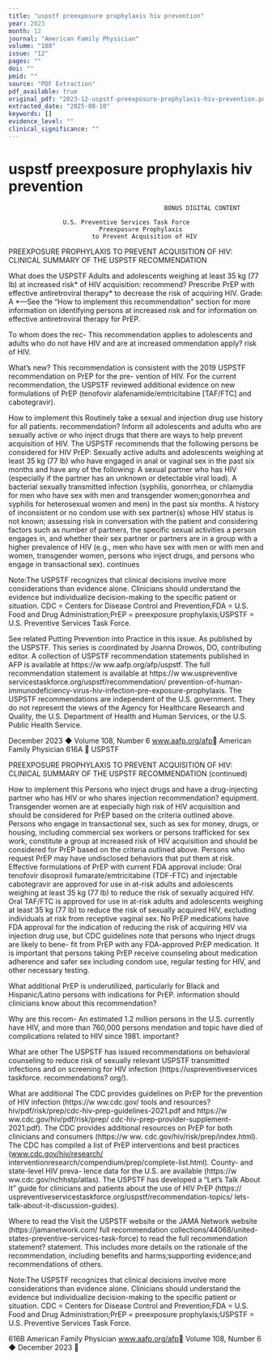 ```yaml
---
title: "uspstf preexposure prophylaxis hiv prevention"
year: 2023
month: 12
journal: "American Family Physician"
volume: "108"
issue: "12"
pages: ""
doi: ""
pmid: ""
source: "PDF Extraction"
pdf_available: true
original_pdf: "2023-12-uspstf-preexposure-prophylaxis-hiv-prevention.pdf"
extracted_date: "2025-08-10"
keywords: []
evidence_level: ""
clinical_significance: ""
---
```


# uspstf preexposure prophylaxis hiv prevention

                                               BONUS DIGITAL CONTENT

                   U.S. Preventive Services Task Force
                             Preexposure Prophylaxis
                           to Prevent Acquisition of HIV
   PREEXPOSURE PROPHYLAXIS TO PREVENT ACQUISITION OF HIV:​CLINICAL SUMMARY OF THE
   USPSTF RECOMMENDATION

   What does the USPSTF          Adults and adolescents weighing at least 35 kg (77 lb) at increased risk* of HIV acquisition:​
   recommend?                    Prescribe PrEP with effective antiretroviral therapy* to decrease the risk of acquiring HIV.
                                 Grade:​ A
                                 *—See the “How to implement this recommendation” section for more information on identifying
                                 persons at increased risk and for information on effective antiretroviral therapy for PrEP.

   To whom does the rec-         This recommendation applies to adolescents and adults who do not have HIV and are at increased
   ommendation apply?            risk of HIV.

   What’s new?                   This recommendation is consistent with the 2019 USPSTF recommendation on PrEP for the pre-
                                 vention of HIV.
                                 For the current recommendation, the USPSTF reviewed additional evidence on new formulations
                                 of PrEP (tenofovir alafenamide/emtricitabine [TAF/FTC] and cabotegravir).

   How to implement this         Routinely take a sexual and injection drug use history for all patients.
   recommendation?               Inform all adolescents and adults who are sexually active or who inject drugs that there are ways
                                 to help prevent acquisition of HIV.
                                 The USPSTF recommends that the following persons be considered for HIV PrEP:​
                                 Sexually active adults and adolescents weighing at least 35 kg (77 lb) who have engaged in anal or
                                 vaginal sex in the past six months and have any of the following:​
                                   A sexual partner who has HIV (especially if the partner has an unknown or detectable viral load).
                                   A bacterial sexually transmitted infection (syphilis, gonorrhea, or chlamydia for men who have
                                   sex with men and transgender women;​gonorrhea and syphilis for heterosexual women and
                                   men) in the past six months.
                                   A history of inconsistent or no condom use with sex partner(s) whose HIV status is not known;​
                                   assessing risk in conversation with the patient and considering factors such as number of partners,
                                   the specific sexual activities a person engages in, and whether their sex partner or partners are in a
                                   group with a higher prevalence of HIV (e.g., men who have sex with men or with men and women,
                                   transgender women, persons who inject drugs, and persons who engage in transactional sex).
                                                                                                                                       continues

   Note:​The USPSTF recognizes that clinical decisions involve more considerations than evidence alone. Clinicians should understand the evidence
   but individualize decision-making to the specific patient or situation.
   CDC = Centers for Disease Control and Prevention;​FDA = U.S. Food and Drug Administration;​PrEP = preexposure prophylaxis;​USPSTF = U.S.
   Preventive Services Task Force.




  See related Putting Prevention into Practice in this issue.
  As published by the USPSTF.
  This series is coordinated by Joanna Drowos, DO, contributing editor.
  A collection of USPSTF recommendation statements published in AFP is available at https://​w ww.aafp.org/afp/uspstf.
  The full recommendation statement is available at https://​w ww.uspreventive​services​task​force.org/uspstf/recommendation/
  prevention-of-human-immunodeficiency-virus-hiv-infection-pre-exposure-prophylaxis.
  The USPSTF recommendations are independent of the U.S. government. They do not represent the views of the Agency for
  Healthcare Research and Quality, the U.S. Department of Health and Human Services, or the U.S. Public Health Service.



December 2023 ◆ Volume 108, Number 6                        www.aafp.org/afp                                 American Family Physician 616A
                                                                    USPSTF



   PREEXPOSURE PROPHYLAXIS TO PREVENT ACQUISITION OF HIV:​CLINICAL SUMMARY OF THE
   USPSTF RECOMMENDATION (continued)

   How to implement this         Persons who inject drugs and have a drug-injecting partner who has HIV or who shares injection
   recommendation?               equipment.
                                 Transgender women are at especially high risk of HIV acquisition and should be considered for
                                 PrEP based on the criteria outlined above.
                                 Persons who engage in transactional sex, such as sex for money, drugs, or housing, including
                                 commercial sex workers or persons trafficked for sex work, constitute a group at increased risk of
                                 HIV acquisition and should be considered for PrEP based on the criteria outlined above.
                                 Persons who request PrEP may have undisclosed behaviors that put them at risk.
                                 Effective formulations of PrEP with current FDA approval include:​
                                   Oral tenofovir disoproxil fumarate/emtricitabine (TDF-FTC) and injectable cabotegravir are
                                   approved for use in at-risk adults and adolescents weighing at least 35 kg (77 lb) to reduce the
                                   risk of sexually acquired HIV.
                                   Oral TAF/FTC is approved for use in at-risk adults and adolescents weighing at least 35 kg (77 lb)
                                   to reduce the risk of sexually acquired HIV, excluding individuals at risk from receptive vaginal sex.
                                   No PrEP medications have FDA approval for the indication of reducing the risk of acquiring HIV
                                   via injection drug use, but CDC guidelines note that persons who inject drugs are likely to bene-
                                   fit from PrEP with any FDA-approved PrEP medication.
                                 It is important that persons taking PrEP receive counseling about medication adherence and safer
                                 sex including condom use, regular testing for HIV, and other necessary testing.

   What additional               PrEP is underutilized, particularly for Black and Hispanic/Latino persons with indications for PrEP.
   information should
   clinicians know about
   this recommendation?

   Why are this recom-           An estimated 1.2 million persons in the U.S. currently have HIV, and more than 760,000 persons
   mendation and topic           have died of complications related to HIV since 1981.
   important?

   What are other                The USPSTF has issued recommendations on behavioral counseling to reduce risk of sexually
   relevant USPSTF               transmitted infections and on screening for HIV infection (https://​uspreventive​services​task​force.
   recommendations?              org/).

   What are additional           The CDC provides guidelines on PrEP for the prevention of HIV infection (https://​w ww.cdc.gov/
   tools and resources?          hiv/pdf/risk/prep/cdc-hiv-prep-guidelines-2021.pdf and https://​w ww.cdc.gov/hiv/pdf/risk/prep/
                                 cdc-hiv-prep-provider-supplement-2021.pdf).
                                 The CDC provides additional resources on PrEP for both clinicians and consumers (https://​w ww.
                                 cdc.gov/hiv/risk/prep/index.html).
                                 The CDC has compiled a list of PrEP interventions and best practices (www.cdc.gov/hiv/research/
                                 interventionresearch/compendium/prep/complete-list.html). County- and state-level HIV preva-
                                 lence data for the U.S. are available (https://​w ww.cdc.gov/nchhstp/atlas).
                                 The USPSTF has developed a “Let’s Talk About It” guide for clinicians and patients about the
                                 use of HIV PrEP (https://​uspreventive​services​task​force.org/uspstf/recommendation-topics/
                                 lets-talk-about-it-discussion-guides).

   Where to read the             Visit the USPSTF website or the JAMA Network website (https://​jamanetwork.com/
   full recommendation           collections/44068/united-states-preventive-services-task-force) to read the full recommendation
   statement?                    statement. This includes more details on the rationale of the recommendation, including benefits
                                 and harms;​supporting evidence;​and recommendations of others.

   Note:​The USPSTF recognizes that clinical decisions involve more considerations than evidence alone. Clinicians should understand the evidence
   but individualize decision-making to the specific patient or situation.
   CDC = Centers for Disease Control and Prevention;​FDA = U.S. Food and Drug Administration;​PrEP = preexposure prophylaxis;​USPSTF = U.S.
   Preventive Services Task Force.




616B American Family Physician                              www.aafp.org/afp                             Volume 108, Number 6 ◆ December 2023
